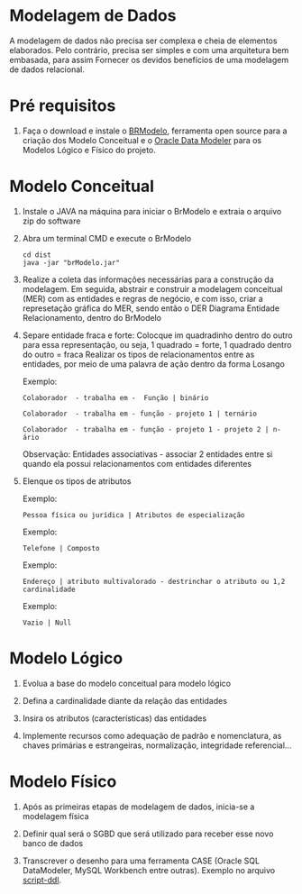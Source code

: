 # Modelagem de Dados
A modelagem de dados não precisa ser complexa e cheia de elementos elaborados. Pelo contrário, precisa ser simples e com uma arquitetura bem embasada, para assim Fornecer os devidos benefícios de uma modelagem de dados relacional.


# Pré requisitos
1. Faça o download e instale o [BRModelo](http://www.sis4.com/brModelo/download.html), ferramenta open source para a criação dos Modelo Conceitual e o [Oracle Data Modeler](https://www.oracle.com/database/sqldeveloper/technologies/sql-data-modeler/download/) para os Modelos Lógico e Físico do projeto.

# Modelo Conceitual

1. Instale o JAVA na máquina para iniciar o BrModelo e extraia o arquivo zip do software
2. Abra um terminal CMD e execute o BrModelo

       cd dist
       java -jar "brModelo.jar"

3. Realize a coleta das informações necessárias para a construção da modelagem. Em seguida, abstrair e construir a modelagem conceitual (MER) com as entidades e regras de negócio, e com isso, criar a represetação gráfica do MER, sendo então o DER Diagrama Entidade Relacionamento, dentro do BrModelo

4. Separe entidade fraca e forte:
   Colocque im quadradinho dentro do outro para essa representação, ou seja, 1 quadrado = forte, 1 quadrado dentro do outro = fraca
   Realizar os tipos de relacionamentos entre as entidades, por meio de uma palavra de ação dentro da forma Losango

   Exemplo:
   
       Colaborador  - trabalha em -  Função | binário
   
       Colaborador  - trabalha em - função - projeto 1 | ternário
   
       Colaborador  - trabalha em - função - projeto 1 - projeto 2 | n-ário
   
   Observação: Entidades associativas - associar 2 entidades entre si quando ela possui relacionamentos com entidades diferentes

6. Elenque os tipos de atributos
   
   Exemplo:
      
       Pessoa física ou jurídica | Atributos de especialização
   
   Exemplo:
   
       Telefone | Composto
   
   Exemplo:
   
       Endereço | atributo multivalorado - destrinchar o atributo ou 1,2 cardinalidade
   
   Exemplo:
   
       Vazio | Null


# Modelo Lógico

1. Evolua a base do modelo conceitual para modelo lógico
   
2. Defina a cardinalidade diante da relação das entidades
   
3. Insira os atributos (características) das entidades
   
4. Implemente recursos como adequação de padrão e nomenclatura, as chaves primárias e estrangeiras, normalização, integridade referencial...


# Modelo Físico

1. Após as primeiras etapas de modelagem de dados, inicia-se a modelagem física
   
2. Definir qual será o SGBD que será utilizado para receber esse novo banco de dados
   
3. Transcrever o desenho para uma ferramenta CASE (Oracle SQL DataModeler, MySQL Workbench entre outras). Exemplo no arquivo [script-ddl](https://github.com/Talita-macedo/modelagem-de-dados/blob/main/implanta%C3%A7%C3%A3o-modelagem.sql).


